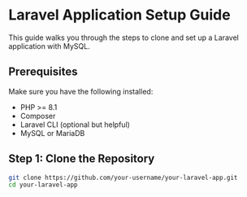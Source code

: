 # Laravel Application Setup Guide

This guide walks you through the steps to clone and set up a Laravel application with MySQL.

## Prerequisites

Make sure you have the following installed:

- PHP >= 8.1
- Composer
- Laravel CLI (optional but helpful)
- MySQL or MariaDB


## Step 1: Clone the Repository

```bash
git clone https://github.com/your-username/your-laravel-app.git
cd your-laravel-app

